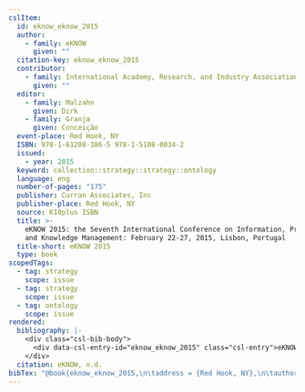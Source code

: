 ```yaml
---
cslItem:
  id: eknow_eknow_2015
  author:
    - family: eKNOW
      given: ""
  citation-key: eknow_eknow_2015
  contributor:
    - family: International Academy, Research, and Industry Association
      given: ""
  editor:
    - family: Malzahn
      given: Dirk
    - family: Granja
      given: Conceição
  event-place: Red Hook, NY
  ISBN: 978-1-61208-386-5 978-1-5108-0034-2
  issued:
    - year: 2015
  keyword: collection::strategy::strategy::ontology
  language: eng
  number-of-pages: "175"
  publisher: Curran Associates, Inc
  publisher-place: Red Hook, NY
  source: K10plus ISBN
  title: >-
    eKNOW 2015: the Seventh International Conference on Information, Process,
    and Knowledge Management: February 22-27, 2015, Lisbon, Portugal
  title-short: eKNOW 2015
  type: book
scopedTags:
  - tag: strategy
    scope: issue
  - tag: strategy
    scope: issue
  - tag: ontology
    scope: issue
rendered:
  bibliography: |-
    <div class="csl-bib-body">
      <div data-csl-entry-id="eknow_eknow_2015" class="csl-entry">eKNOW. n.d.. <i>eKNOW 2015: the Seventh International Conference on Information, Process, and Knowledge Management: February 22-27, 2015, Lisbon, Portugal</i> (D. Malzahn &#38; C. Granja, Eds.). Curran Associates, Inc.</div>
    </div>
  citation: eKNOW, n.d.
bibTex: "@book{eknow_eknow_2015,\n\taddress = {Red Hook, NY},\n\tauthor = {{eKNOW}},\n\teditor = {Malzahn, Dirk and Granja, Concei{\\c c}{\\~ a}o},\n\tpublisher = {Curran Associates, Inc},\n\ttitle = {eKNOW 2015: the {Seventh} {International} {Conference} on {Information}, {Process}, and {Knowledge} {Management}: February 22-27, 2015, {Lisbon}, {Portugal}},\n}\n\n"
---
```

